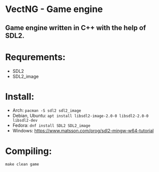 # VectNG - Game engine
## Game engine written in C++ with the help of SDL2.

# Requrements:
* SDL2
* SDL2_image
# Install:
* Arch:
	`pacman -S sdl2 sdl2_image`
* Debian, Ubuntu:
	`apt install libsdl2-image-2.0-0 libsdl2-2.0-0 libsdl2-dev`
* Fedora:
	`dnf install SDL2 SDL2_image`
* Windows:
https://www.matsson.com/prog/sdl2-mingw-w64-tutorial

# Compiling:
	make clean game
